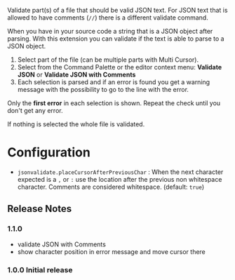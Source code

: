 Validate part(s) of a file that should be valid JSON text. For JSON text that is allowed to have comments (`//`) there is a different validate command.

When you have in your source code a string that is a JSON object after parsing. With this extension you can validate if the text is able to parse to a JSON object.

1. Select part of the file (can be multiple parts with Multi Cursor).
1. Select from the Command Palette or the editor context menu: **Validate JSON** or **Validate JSON with Comments**
1. Each selection is parsed and if an error is found you get a warning message with the possibility to go to the line with the error.

Only the **first error** in each selection is shown. Repeat the check until you don't get any error.

If nothing is selected the whole file is validated.

# Configuration

* `jsonvalidate.placeCursorAfterPreviousChar` : When the next character expected is a `,` or `:` use the location after the previous non whitespace character. Comments are considered whitespace. (default: `true`)

## Release Notes

### 1.1.0
* validate JSON with Comments
* show character position in error message and move cursor there

### 1.0.0 Initial release
